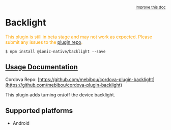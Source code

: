 
<a style="float:right;font-size:12px;" href="http://github.com/driftyco/ionic-native/edit/master/src/@ionic-native/plugins/backlight/index.ts#L0">
  Improve this doc
</a>

# Backlight
<!-- end header block -->

<p style="color:orange">
  This plugin is still in beta stage and may not work as expected. Please
  submit any issues to the <a target="_blank"
  href="/issues">plugin repo</a>.
</p>

```
$ npm install @ionic-native/backlight --save
```

## [Usage Documentation](https://ionicframework.com/docs/v2/native/backlight/)

Cordova Repo: [https://github.com/mebibou/cordova-plugin-backlight](https://github.com/mebibou/cordova-plugin-backlight)

<!-- description -->
This plugin adds turning on/off the device backlight.

<!-- @platforms tag -->
## Supported platforms

- Android

<!-- @platforms tag end -->
<!-- end for prop in method.decorators[0].argumentInfo -->
<!-- end content block -->
<!-- end body block -->
